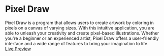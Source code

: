 # Pixel Draw
Pixel Draw is a program that allows users to create artwork by coloring in pixels on a canvas of varying sizes. 
With this intuitive application, you are able to unleash your creativity and create pixel-based illustrations. 
Whether you're a beginner or an experienced artist, Pixel Draw offers a user-friendly interface and a wide range 
of features to bring your imagination to life.  
[Live Preview](https://landerson02.github.io/Pixel-Draw/)
